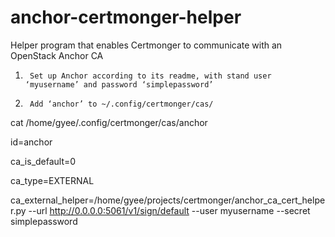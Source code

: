 # anchor-certmonger-helper


Helper program that enables Certmonger to communicate with an OpenStack Anchor CA 


1.      Set up Anchor according to its readme, with stand user ‘myusername’ and password ‘simplepassword’
2.      Add ‘anchor’ to ~/.config/certmonger/cas/

 

cat /home/gyee/.config/certmonger/cas/anchor

id=anchor

ca_is_default=0

ca_type=EXTERNAL

ca_external_helper=/home/gyee/projects/certmonger/anchor_ca_cert_helper.py --url http://0.0.0.0:5061/v1/sign/default --user myusername --secret simplepassword

 

